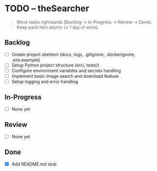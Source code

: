  # TODO – theSearcher

 > Move tasks rightwards (Backlog → In-Progress → Review → Done).
 > Keep each item atomic (≤ 1 day of work).

 ## Backlog
 - [ ] Create project skeleton (docs, logs, .gitignore, .dockerignore, .env.example)
 - [ ] Setup Python project structure (src/, tests/)
 - [ ] Configure environment variables and secrets handling
 - [ ] Implement basic image search and download feature
 - [ ] Setup logging and error handling

 ## In-Progress
 - [ ] None yet

 ## Review
 - [ ] None yet

 ## Done
 - [x] Add README.md stub